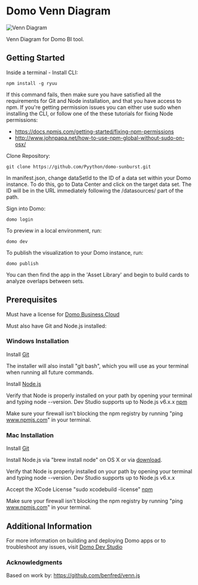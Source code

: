 # Domo Venn Diagram
![Venn Diagram](http://i.imgur.com/6BdViwF.png)

Venn Diagram for Domo BI tool.

## Getting Started

Inside a terminal -
Install CLI:
```
npm install -g ryuu
```
If this command fails, then make sure you have satisfied all the requirements for Git and Node installation, and that you have access to npm. If you're getting permission issues you can either use sudo when installing the CLI, or follow one of the these tutorials for fixing Node permissions:

* https://docs.npmjs.com/getting-started/fixing-npm-permissions
* http://www.johnpapa.net/how-to-use-npm-global-without-sudo-on-osx/


Clone Repository:
```
git clone https://github.com/Pyython/domo-sunburst.git
```

In manifest.json, change dataSetId to the ID of a data set within your Domo instance.  To do this, go to Data Center and click on the target data set.  The ID will be in the URL immediately following the /datasources/ part of the path.


Sign into Domo:
```
domo login
```

To preview in a local environment, run:
```
domo dev
```

To publish the visualization to your Domo instance, run:
```
domo publish
```

You can then find the app in the 'Asset Library' and begin to build cards to analyze overlaps between sets.


## Prerequisites

Must have a license for [Domo Business Cloud](https://www.domo.com/pricing)

Must also have Git and Node.js installed:

### Windows Installation
Install [Git](http://git-scm.com/downloads)

The installer will also install "git bash", which you will use as your terminal when running all future commands.

Install [Node.js](https://nodejs.org/)

Verify that Node is properly installed on your path by opening your terminal and typing node --version.
Dev Studio supports up to Node.js v6.x.x
[npm](https://www.npmjs.com/)

Make sure your firewall isn't blocking the npm registry by running "ping www.npmjs.com" in your terminal.

### Mac Installation

Install [Git](http://git-scm.com/downloads)

Install Node.js via "brew install node" on OS X or via [download](https://nodejs.org/).

Verify that Node is properly installed on your path by opening your terminal and typing node --version.
Dev Studio supports up to Node.js v6.x.x

Accept the XCode License "sudo xcodebuild -license"
[npm](https://www.npmjs.com/)

Make sure your firewall isn't blocking the npm registry by running "ping www.npmjs.com" in your terminal.

## Additional Information

For more information on building and deploying Domo apps or to troubleshoot any issues, visit [Domo Dev Studio](https://developer.domo.com/docs/dev-studio/dev-studio-get-started)

### Acknowledgments

Based on work by: https://github.com/benfred/venn.js
